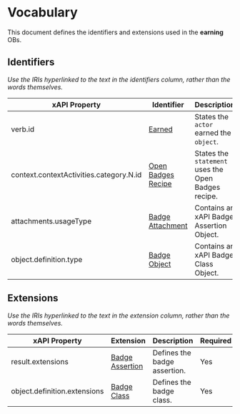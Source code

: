 # Vocabulary
This document defines the identifiers and extensions used in the **earning** OBs.

## Identifiers
*Use the IRIs hyperlinked to the text in the identifiers column, rather than the words themselves.*

xAPI Property | Identifier | Description | Required
--- | --- | --- | ---
verb.id | [Earned](http://specification.openbadges.org/xapi/verbs/earned.json) | States the `actor` earned the `object`. | Yes
context.contextActivities.category.N.id | [Open Badges Recipe](http://specification.openbadges.org/xapi/recipe/base/0) | States the `statement` uses the Open Badges recipe. | Yes
attachments.usageType | [Badge Attachment](http://specification.openbadges.org/xapi/attachment/badge.json) | Contains an xAPI Badge Assertion Object. | Yes
object.definition.type | [Badge Object](http://activitystrea.ms/schema/1.0/badge) | Contains an xAPI Badge Class Object. | Yes

## Extensions
*Use the IRIs hyperlinked to the text in the extension column, rather than the words themselves.*

xAPI Property | Extension | Description | Required
--- | --- | --- | ---
result.extensions | [Badge Assertion](http://specification.openbadges.org/xapi/extensions/badgeassertion.json) | Defines the badge assertion. | Yes
object.definition.extensions | [Badge Class](http://specification.openbadges.org/xapi/extensions/badgeclass.json) | Defines the badge class. | Yes
